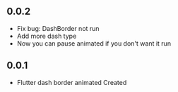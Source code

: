 ## 0.0.2
* Fix bug: DashBorder not run
* Add more dash type
* Now you can pause animated if you don't want it run

## 0.0.1
* Flutter dash border animated Created
